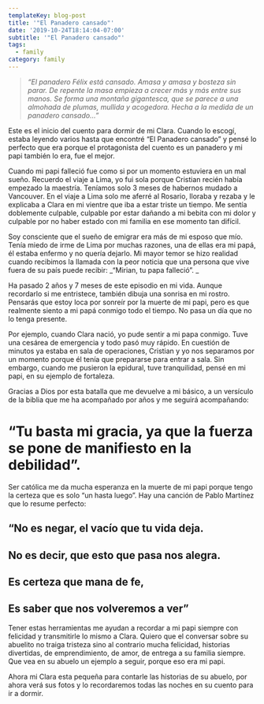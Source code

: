 ```yaml
---
templateKey: blog-post
title: '"El Panadero cansado"'
date: '2019-10-24T18:14:04-07:00'
subtitle: '"El Panadero cansado"'
tags:
  - family
category: family
---
```

> _“El panadero Félix está cansado. Amasa y amasa y bosteza sin parar. De repente la masa empieza a crecer más y más entre sus manos. Se forma una montaña gigantesca, que se parece a una almohada de plumas, mullida y acogedora. Hecha a la medida de un panadero cansado...”_

Este es el inicio del cuento para dormir de mi Clara. Cuando lo escogí, estaba leyendo varios hasta que encontré “El Panadero cansado” y pensé lo perfecto que era porque el protagonista del cuento es un panadero y mi papi también lo era, fue el mejor. 

Cuando mi papi falleció fue como si por un momento estuviera en un mal sueño. Recuerdo el viaje a Lima, yo fui sola porque Cristian recién había empezado la maestría. Teníamos solo 3 meses de habernos mudado a Vancouver. En el viaje a Lima solo me aferré al Rosario, lloraba y rezaba y le explicaba a Clara en mi vientre que iba a estar triste un tiempo. Me sentía doblemente culpable, culpable por estar dañando a mi bebita con mi dolor y culpable por no haber estado con mi familia en ese momento tan difícil. 

Soy consciente que el sueño de emigrar era más de mi esposo que mío. Tenía miedo de irme de Lima por muchas razones, una de ellas era mi papá, él estaba enfermo y no quería dejarlo. Mi mayor temor se hizo realidad cuando recibimos la llamada con la peor noticia que una persona que vive fuera de su país puede recibir: _“Mirian, tu papa falleció”. _

Ha pasado 2 años y 7 meses de este episodio en mi vida. Aunque recordarlo si me entristece, también dibuja una sonrisa en mi rostro. Pensarás que estoy loca por sonreír por la muerte de mi papi, pero es que realmente siento a mi papá conmigo todo el tiempo. No pasa un día que no lo tenga presente. 

Por ejemplo, cuando Clara nació, yo pude sentir a mi papa conmigo. Tuve una cesárea de emergencia y todo pasó muy rápido. En cuestión de minutos ya estaba en sala de operaciones, Cristian y yo nos separamos por un momento porque él  tenía que prepararse para entrar a sala. Sin embargo, cuando me pusieron la epidural, tuve tranquilidad, pensé en mi papi, en su ejemplo de fortaleza.

Gracias a Dios por esta batalla que me devuelve a mi básico, a un versículo de la biblia que me ha acompañado por años y me seguirá acompañando: 

# “Tu basta mi gracia, ya que la fuerza se pone de manifiesto en la debilidad”. 

Ser católica me da mucha esperanza en la muerte de mi papi porque tengo la certeza que es solo “un hasta luego”. Hay una canción de Pablo Martínez que lo resume perfecto: 

## “No es negar, el vacío que tu vida deja. 

## No es decir, que esto que pasa nos alegra. 

## Es certeza que mana de fe,

## Es saber que nos volveremos a ver” 

Tener estas herramientas me ayudan a recordar a mi papi siempre con felicidad y transmitirle lo mismo a Clara. Quiero que el conversar sobre su abuelito no traiga tristeza sino al contrario mucha felicidad, historias divertidas, de emprendimiento, de amor, de entrega a su familia siempre. Que vea en su abuelo un ejemplo a seguir,  porque eso era mi papi. 

Ahora mi Clara esta pequeña para contarle las historias de su abuelo, por ahora verá sus fotos y lo recordaremos todas las noches en su cuento para ir a dormir.
